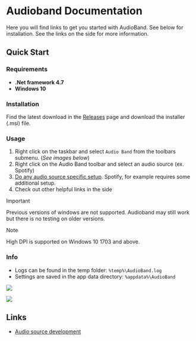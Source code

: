 # Audioband Documentation
Here you will find links to get you started with AudioBand.
See below for installation. See the links on the side for more information.

## Quick Start
### Requirements
- **.Net framework 4.7**
- **Windows 10**

### Installation
Find the latest download in the [Releases](https://github.com/dsafa/audio-band/releases) page and download the installer (.msi) file.

### Usage
1. Right click on the taskbar and select `Audio Band` from the toolbars submenu. (_See images below_)
2. Right click on the Audio Band toolbar and select an audio source (ex. Spotify)
3. [Do any audio source specific setup](audiosources/index.md). Spotify, for example requires some additional setup.
4. Check out other helpful links in the side

> [!IMPORTANT]
> Previous versions of windows are not supported. Audioband may still work but there is no testing on older versions.

> [!NOTE]
> High DPI is supported on Windows 10 1703 and above.

### Info
- Logs can be found in the temp folder: `%temp%\AudioBand.log`
- Settings are saved in the app data directory: `%appdata%\AudioBand`

![](~/images/hover-over.png)

![](~/images/click-audiosource.png)


## Links
- [Audio source development](~/audiosource-api/index.md)